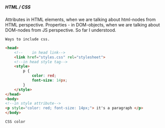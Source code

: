 ##### HTML / CSS
Attributes in HTML elements, when we are talking about html-nodes from HTML perspective.
Properties - in DOM-objects, when we are talking about DOM-nodes from JS perspective.
So far I understood.

`Ways to include css.`
```html
<head>
    <!--    in head link-->
    <link href="styles.css" rel="stylesheet">
    <!--in head style tag-->
    <style>
        p {
            color: red;
            font-size: 14px;
        }
    </style>
</head>
<body>
<!--in style attribute-->
<p style="color: red; font-size: 14px;"> it's a paragraph </p>
</body>
```
 
`CSS color`